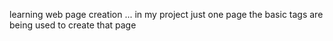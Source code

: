 learning web page creation ... in my project just one page the basic tags are being used to create that page 
